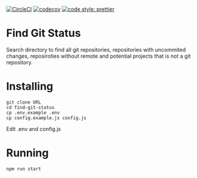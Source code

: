 [![CircleCI](https://circleci.com/gh/Gullo89/find-git-status.svg?style=shield)](https://circleci.com/gh/Gullo89/find-git-status)
[![codecov](https://codecov.io/gh/Gullo89/find-git-status/branch/master/graph/badge.svg?label=coverage)](https://codecov.io/gh/Gullo89/find-git-status)
[![code style: prettier](https://img.shields.io/badge/code_style-prettier-ff69b4.svg)](https://github.com/prettier/prettier)

# Find Git Status

Search directory to find all git repositories, repositories with uncommited changes, reposiroties without remote and potential projects that is not a git repository.

# Installing

```
git clone URL
cd find-git-status
cp .env.example .env
cp config.example.js config.js
```

Edit .env and config.js

# Running

```
npm run start
```
